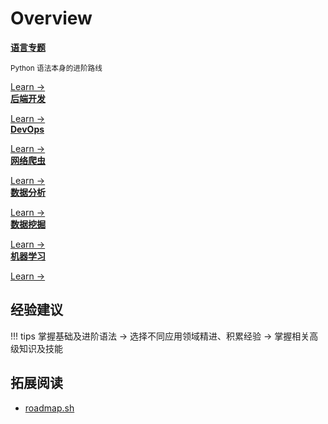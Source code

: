 # Overview

<div class="cards">
  <div class="card roadmap">
    <a href="/part01_direction_and_roadmap/python_language"><strong>语言专题</strong></a>
    <p class="card-body"><small>Python 语法本身的进阶路线</small></p>
    <span><a href="/part01_direction_and_roadmap/python_language">Learn →</a></span>
  </div>
</div>

<div class="cards">
  <div class="card roadmap">
    <a href="/part01_direction_and_roadmap/python_web_roadmap"><strong>后端开发</strong></a>
    <p class="card-body"><small>   </small></p>
    <span><a href="/part01_direction_and_roadmap/python_web_roadmap">Learn →</a></span>
  </div>
  <div class="card roadmap">
    <a href="/part01_direction_and_roadmap/python_devops_roadmap"><strong>DevOps</strong></a>
    <p class="card-body"><small>   </small></p>
    <span><a href="/part01_direction_and_roadmap/python_devops_roadmap">Learn →</a></span>
  </div>
  <div class="card roadmap">
    <a href="/part01_direction_and_roadmap/python_web_scraping_roadmap"><strong>网络爬虫</strong></a>
    <p class="card-body"><small>   </small></p>
    <span><a href="/part01_direction_and_roadmap/python_web_scraping_roadmap">Learn →</a></span>
  </div>
</div>

<div class="cards">
  <div class="card roadmap">
    <a href="/part01_direction_and_roadmap/python_data_analysis_roadmap"><strong>数据分析</strong></a>
    <p class="card-body"><small>   </small></p>
    <span><a href="/part01_direction_and_roadmap/python_data_analysis_roadmap">Learn →</a></span>
  </div>
  <div class="card roadmap">
    <a href="/part01_direction_and_roadmap/python_data_mining_roadmap"><strong>数据挖掘</strong></a>
    <p class="card-body"><small>   </small></p>
    <span><a href="/part01_direction_and_roadmap/python_data_mining_roadmap">Learn →</a></span>
  </div>
  <div class="card roadmap">
    <a href="/part01_direction_and_roadmap/python_machine_learning_roadmap"><strong>机器学习</strong></a>
    <p class="card-body"><small>   </small></p>
    <span><a href="/part01_direction_and_roadmap/python_machine_learning_roadmap">Learn →</a></span>
  </div>
</div>

<!-- <div class="cards">
  <div class="card roadmap">
    <a href="/part01_direction_and_roadmap/time-and-windows-in-ksqldb-queries"><strong>Time and windows</strong></a>
    <p class="card-body"><small>Windows help you bound a continuous stream of events into distinct time intervals.</small></p>
    <span><a href="/roadmap/time-and-windows-in-ksqldb-queries">Learn →</a></span>
  </div>

  <div class="card roadmap">
    <a href="/part01_direction_and_roadmap/functions"><strong>User-defined functions</strong></a>
    <p class="card-body"><small>Extend ksqlDB to invoke custom code written in Java.</small></p>
    <span><a href="/roadmap/functions">Learn →</a></span>
  </div>
</div>

<div class="cards">
  <div class="card roadmap">
    <a href="/part01_direction_and_roadmap/connectors"><strong>Connectors</strong></a>
    <p class="card-body"><small>Connectors source and sink data from external systems.</small></p>
    <span><a href="/roadmap/connectors">Learn →</a></span>
  </div>
  <div class="card roadmap">
    <strong>Lambda Functions</strong>
    <p class="card-body"><small>Lambda functions allow you to apply in-line functions without creating a full UDF.</small></p>
    <span><a href="/roadmap/lambda-functions">Learn →</a></span>
  </div>
  
  <div class="card roadmap">
    <a href="/part01_direction_and_roadmap/apache-kafka-primer"><strong>Apache Kafka primer</strong></a>
    <p class="card-body"><small>None of this making sense? Take a step back and learn the basics of Kafka first.</small></p>
    <span><a href="/overview/apache-kafka-primer">Learn →</a></span>
  </div>
</div> -->

<!-- ## 应用领域发展路线
### 后端开发

### 数据分析

### 机器学习/人工智能

### 网络爬虫

### 自动化运维/测试 -->

## 经验建议

!!! tips
    掌握基础及进阶语法 -> 选择不同应用领域精进、积累经验 -> 掌握相关高级知识及技能
    
## 拓展阅读

- [roadmap.sh](https://roadmap.sh/)
  
<!-- # Good to Great Python Reads (转) -->

<!-- 
Basic Topics

- Variables
- Conditions
- Chained Conditionals
- Operators
- Control Flow (If/Else)
- Loops and Iterables
- Basic Data Structures
- Functions
- Mutable vs Immutable
- Common Methods
- File IO

Intermediate Topics

- Object Oriented Programming
- Data Structures
- Comprehensions 
- Lambda Functions
- Map, Filter
- Collections
- *args & **kwargs
- Inheritance
- Dunder Methods
- PIP
- Environments
- Modules
- Async IO

Expert topics

- Decorators
- Generators 
- Context Managers
- Metaclasses
- Concurrency 
- Parallelism 
- Testing
- Packages
- Cython
 -->


